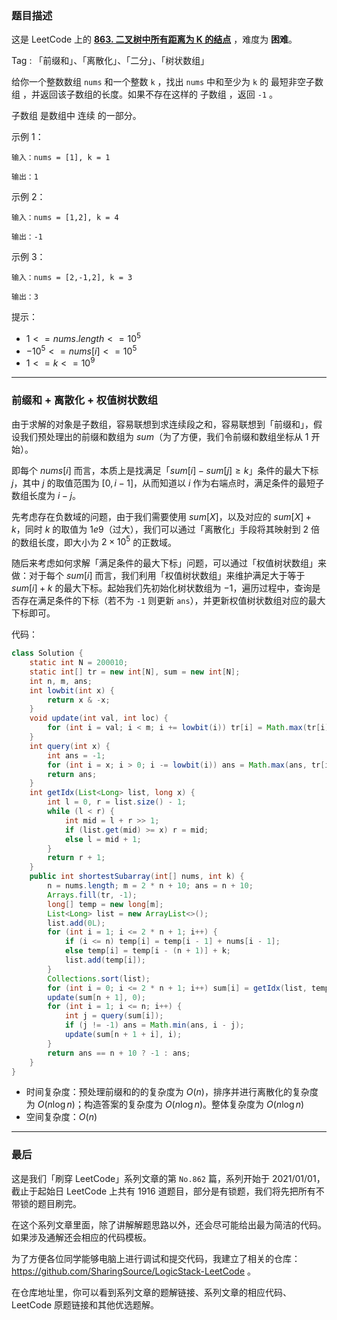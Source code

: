 ### 题目描述

这是 LeetCode 上的 **[863. 二叉树中所有距离为 K 的结点](https://leetcode.cn/problems/shortest-subarray-with-sum-at-least-k/solution/by-ac_oier-es0s/)** ，难度为 **困难**。

Tag : 「前缀和」、「离散化」、「二分」、「树状数组」



给你一个整数数组 `nums` 和一个整数 `k` ，找出 `nums` 中和至少为 `k` 的 最短非空子数组 ，并返回该子数组的长度。如果不存在这样的 子数组 ，返回 `-1` 。

子数组 是数组中 连续 的一部分。

示例 1：
```
输入：nums = [1], k = 1

输出：1
```
示例 2：
```
输入：nums = [1,2], k = 4

输出：-1
```
示例 3：
```
输入：nums = [2,-1,2], k = 3

输出：3
```

提示：
* $1 <= nums.length <= 10^5$
* $-10^5 <= nums[i] <= 10^5$
* $1 <= k <= 10^9$

---

### 前缀和 + 离散化 + 权值树状数组

由于求解的对象是子数组，容易联想到求连续段之和，容易联想到「前缀和」，假设我们预处理出的前缀和数组为 $sum$（为了方便，我们令前缀和数组坐标从 $1$ 开始）。

即每个 $nums[i]$ 而言，本质上是找满足「$sum[i] - sum[j] \geqslant k$」条件的最大下标 $j$，其中 $j$ 的取值范围为 $[0, i - 1]$，从而知道以 $i$ 作为右端点时，满足条件的最短子数组长度为 $i - j$。

先考虑存在负数域的问题，由于我们需要使用 $sum[X]$，以及对应的 $sum[X] + k$，同时 $k$ 的取值为 $1e9$（过大），我们可以通过「离散化」手段将其映射到 $2$ 倍的数组长度，即大小为 $2 \times 10^5$ 的正数域。

随后来考虑如何求解「满足条件的最大下标」问题，可以通过「权值树状数组」来做：对于每个 $sum[i]$ 而言，我们利用「权值树状数组」来维护满足大于等于 $sum[i] + k$ 的最大下标。起始我们先初始化树状数组为 $-1$，遍历过程中，查询是否存在满足条件的下标（若不为 `-1` 则更新 `ans`），并更新权值树状数组对应的最大下标即可。

代码：
```Java
class Solution {
    static int N = 200010;
    static int[] tr = new int[N], sum = new int[N];
    int n, m, ans;
    int lowbit(int x) {
        return x & -x;
    }
    void update(int val, int loc) {
        for (int i = val; i < m; i += lowbit(i)) tr[i] = Math.max(tr[i], loc);
    }
    int query(int x) {
        int ans = -1;
        for (int i = x; i > 0; i -= lowbit(i)) ans = Math.max(ans, tr[i]);
        return ans;
    }
    int getIdx(List<Long> list, long x) {
        int l = 0, r = list.size() - 1;
        while (l < r) {
            int mid = l + r >> 1;
            if (list.get(mid) >= x) r = mid;
            else l = mid + 1;
        }
        return r + 1;
    }
    public int shortestSubarray(int[] nums, int k) {
        n = nums.length; m = 2 * n + 10; ans = n + 10;
        Arrays.fill(tr, -1);
        long[] temp = new long[m];
        List<Long> list = new ArrayList<>();
        list.add(0L);
        for (int i = 1; i <= 2 * n + 1; i++) {
            if (i <= n) temp[i] = temp[i - 1] + nums[i - 1];
            else temp[i] = temp[i - (n + 1)] + k;
            list.add(temp[i]);
        }
        Collections.sort(list);
        for (int i = 0; i <= 2 * n + 1; i++) sum[i] = getIdx(list, temp[i]);
        update(sum[n + 1], 0);
        for (int i = 1; i <= n; i++) {
            int j = query(sum[i]);
            if (j != -1) ans = Math.min(ans, i - j);
            update(sum[n + 1 + i], i);
        }
        return ans == n + 10 ? -1 : ans;
    }
}
```
* 时间复杂度：预处理前缀和的的复杂度为 $O(n)$，排序并进行离散化的复杂度为 $O(n\log{n})$；构造答案的复杂度为 $O(n\log{n})$。整体复杂度为 $O(n\log{n})$
* 空间复杂度：$O(n)$

---

### 最后

这是我们「刷穿 LeetCode」系列文章的第 `No.862` 篇，系列开始于 2021/01/01，截止于起始日 LeetCode 上共有 1916 道题目，部分是有锁题，我们将先把所有不带锁的题目刷完。

在这个系列文章里面，除了讲解解题思路以外，还会尽可能给出最为简洁的代码。如果涉及通解还会相应的代码模板。

为了方便各位同学能够电脑上进行调试和提交代码，我建立了相关的仓库：https://github.com/SharingSource/LogicStack-LeetCode 。

在仓库地址里，你可以看到系列文章的题解链接、系列文章的相应代码、LeetCode 原题链接和其他优选题解。

